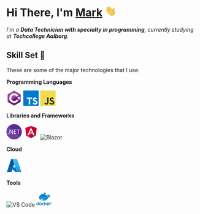 ## <h1>Hi There, I'm <a  href="https://www.markholmjustesen.dk/">Mark</a> <img  src="https://raw.githubusercontent.com/ABSphreak/ABSphreak/master/gifs/Hi.gif" width="30px"></h1>

*I'm a **Data Technician with specialty in programming**, currently studying at **Techcollege Aalborg**.*

<!--
- 🔭 I’m currently working on **X** project
- 🌱 I’m currently learning **Angular** & **Docker**
- ⚡ Fun fact: ... -->

## Skill Set :muscle:

These are some of the major technologies that I use:

**Programming Languages**

<img title="C#" alt="C#" width="40px" src="https://raw.githubusercontent.com/devicons/devicon/master/icons/csharp/csharp-original.svg" /> <img alt="TS" title="TypeScript" width="40px" src="https://raw.githubusercontent.com/github/explore/master/topics/typescript/typescript.png"> <img title="JavaScript" alt="JS" width="40px" src="https://raw.githubusercontent.com/github/explore/master/topics/javascript/javascript.png">


**Libraries and Frameworks**

<img title=".NET" alt=".NET" width="40px" src="https://raw.githubusercontent.com/github/explore/master/topics/dotnet/dotnet.png"/> <img title="Angular" alt="Angular" width="40px" src="https://raw.githubusercontent.com/github/explore/master/topics/angular/angular.png"/> <img title="Blazor" alt="Blazor" width="40px" src="https://upload.wikimedia.org/wikipedia/commons/d/d0/Blazor.png"/>

**Cloud**

<img title="Azure" alt="Azure" width="40px" src="https://raw.githubusercontent.com/github/explore/master/topics/azure/azure.png">

**Tools**

<img title="VS Code" alt="VS Code" width="40px" src="https://img.icons8.com/fluent/48/000000/visual-studio-code-2019.png"> <img title="VS Code" alt="VS Code" width="40px" src="https://raw.githubusercontent.com/github/explore/master/topics/docker/docker.png"> 

